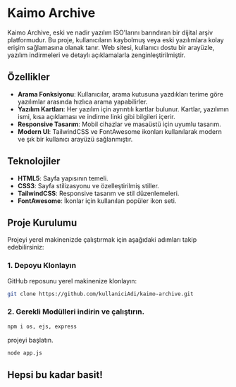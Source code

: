 # Kaimo Archive

Kaimo Archive, eski ve nadir yazılım ISO'larını barındıran bir dijital arşiv platformudur. Bu proje, kullanıcıların kaybolmuş veya eski yazılımlara kolay erişim sağlamasına olanak tanır. Web sitesi, kullanıcı dostu bir arayüzle, yazılım indirmeleri ve detaylı açıklamalarla zenginleştirilmiştir.

## Özellikler

- **Arama Fonksiyonu**: Kullanıcılar, arama kutusuna yazdıkları terime göre yazılımlar arasında hızlıca arama yapabilirler.
- **Yazılım Kartları**: Her yazılım için ayrıntılı kartlar bulunur. Kartlar, yazılımın ismi, kısa açıklaması ve indirme linki gibi bilgileri içerir.
- **Responsive Tasarım**: Mobil cihazlar ve masaüstü için uyumlu tasarım.
- **Modern UI**: TailwindCSS ve FontAwesome ikonları kullanılarak modern ve şık bir kullanıcı arayüzü sağlanmıştır.

## Teknolojiler

- **HTML5**: Sayfa yapısının temeli.
- **CSS3**: Sayfa stilizasyonu ve özelleştirilmiş stiller.
- **TailwindCSS**: Responsive tasarım ve stil düzenlemeleri.
- **FontAwesome**: İkonlar için kullanılan popüler ikon seti.

## Proje Kurulumu

Projeyi yerel makinenizde çalıştırmak için aşağıdaki adımları takip edebilirsiniz:

### 1. Depoyu Klonlayın
GitHub reposunu yerel makinenize klonlayın:
```bash
git clone https://github.com/kullaniciAdi/kaimo-archive.git
```

### 2. Gerekli Modülleri indirin ve çalıştırın.
```bash
npm i os, ejs, express
```
projeyi başlatın.
```bash
node app.js
```

## Hepsi bu kadar basit!
